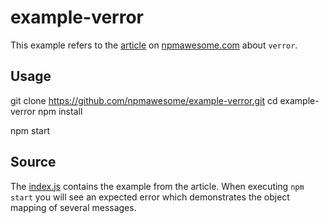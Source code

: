 # example-verror

This example refers to the [article](http://npmawesome.com/posts/2014-08-11-verror/) on [npmawesome.com](http://npmawesome.com) about `verror`.

## Usage

git clone https://github.com/npmawesome/example-verror.git
cd example-verror
npm install

npm start

## Source

The [index.js]() contains the example from the article. When executing `npm start` you will see an expected error which demonstrates the object mapping of several messages.